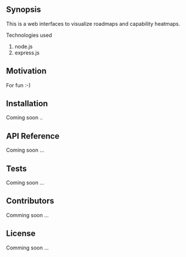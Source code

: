 ## Synopsis

This is a web interfaces to visualize roadmaps and capability heatmaps.

Technologies used
1. node.js
2. express.js

## Motivation

For fun :-)

## Installation

Coming soon ..

## API Reference

Coming soon ... 

## Tests

Coming soon ...

## Contributors

Comming soon ...

## License

Comming soon ...
